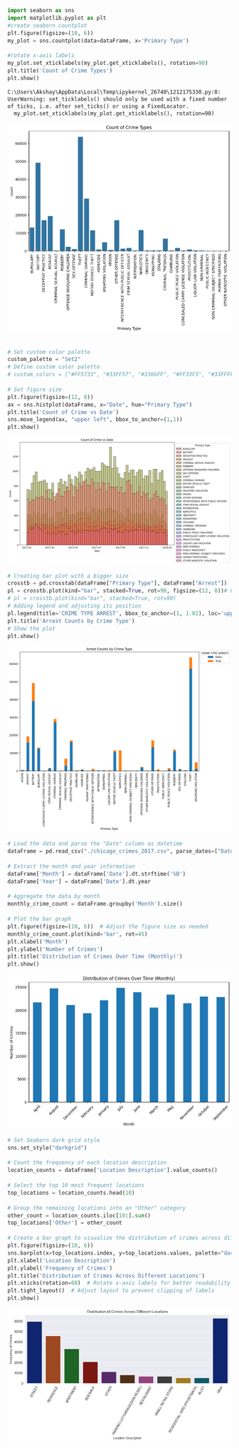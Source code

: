 ```python
import seaborn as sns
import matplotlib.pyplot as plt
#create seaborn countplot
plt.figure(figsize=(10, 6))
my_plot = sns.countplot(data=dataFrame, x='Primary Type')

#rotate x-axis labels
my_plot.set_xticklabels(my_plot.get_xticklabels(), rotation=90)
plt.title('Count of Crime Types')
plt.show()
```

    C:\Users\Akshay\AppData\Local\Temp\ipykernel_26740\1212175330.py:8: UserWarning: set_ticklabels() should only be used with a fixed number of ticks, i.e. after set_ticks() or using a FixedLocator.
      my_plot.set_xticklabels(my_plot.get_xticklabels(), rotation=90)
    


    
![png](output_9_1.png)
```python

# Set custom color palette
custom_palette = "Set2"
# Define custom color palette
# custom_colors = ["#FF5733", "#33FF57", "#3366FF", "#FF33F3", "#33FFFF", "#FFFF33"]

# Set figure size
plt.figure(figsize=(12, 8))
ax = sns.histplot(dataFrame, x="Date", hue="Primary Type")
plt.title('Count of Crime vs Date')
sns.move_legend(ax, "upper left", bbox_to_anchor=(1,1))
plt.show()
```


    
![png](output_10_0.png)

```python
# Creating bar plot with a bigger size
crosstb = pd.crosstab(dataFrame["Primary Type"], dataFrame["Arrest"])
pl = crosstb.plot(kind="bar", stacked=True, rot=90, figsize=(12, 8))# Creating barplot
# pl = crosstb.plot(kind="bar", stacked=True, rot=90)
# Adding legend and adjusting its position
pl.legend(title='CRIME TYPE ARREST', bbox_to_anchor=(1, 1.02), loc='upper left')
plt.title('Arrest Counts by Crime Type')
# Show the plot
plt.show()
```


    
![png](output_17_0.png)
    





```python
# Load the data and parse the "Date" column as datetime
dataFrame = pd.read_csv("./chicago_crimes_2017.csv", parse_dates=["Date"])

# Extract the month and year information
dataFrame['Month'] = dataFrame['Date'].dt.strftime('%B')
dataFrame['Year'] = dataFrame['Date'].dt.year

# Aggregate the data by month
monthly_crime_count = dataFrame.groupby('Month').size()

# Plot the bar graph
plt.figure(figsize=(10, 6))  # Adjust the figure size as needed
monthly_crime_count.plot(kind='bar', rot=45)
plt.xlabel('Month')
plt.ylabel('Number of Crimes')
plt.title('Distribution of Crimes Over Time (Monthly)')
plt.show()
```
![png](output_21_1.png)





```python
# Set Seaborn dark grid style
sns.set_style("darkgrid")

# Count the frequency of each location description
location_counts = dataFrame['Location Description'].value_counts()

# Select the top 10 most frequent locations
top_locations = location_counts.head(10)

# Group the remaining locations into an "Other" category
other_count = location_counts.iloc[10:].sum()
top_locations['Other'] = other_count

# Create a bar graph to visualize the distribution of crimes across different locations
plt.figure(figsize=(10, 6))
sns.barplot(x=top_locations.index, y=top_locations.values, palette="dark")
plt.xlabel('Location Description')
plt.ylabel('Frequency of Crimes')
plt.title('Distribution of Crimes Across Different Locations')
plt.xticks(rotation=60)  # Rotate x-axis labels for better readability
plt.tight_layout()  # Adjust layout to prevent clipping of labels
plt.show()

```
![png](output_22_1.png)
